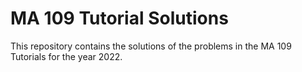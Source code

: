 # MA 109 Tutorial Solutions

This repository contains the solutions of the problems in the MA 109 Tutorials for the year 2022.

